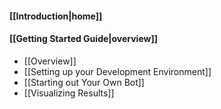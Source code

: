 #### [[Introduction|home]]

#### [[Getting Started Guide|overview]]
* [[Overview]]
* [[Setting up your Development Environment]]
* [[Starting out Your Own Bot]]
* [[Visualizing Results]]
